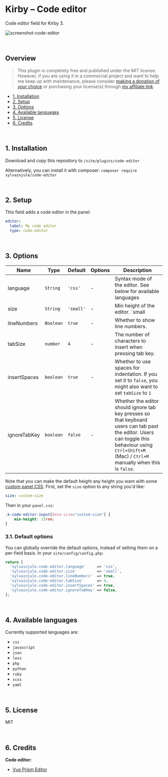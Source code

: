 # Kirby – Code editor

Code editor field for Kirby 3.

![screenshot-code-editor](https://user-images.githubusercontent.com/14079751/109679014-7b043800-7b7b-11eb-8c4e-2ae25da8288d.png)

<br/>

## Overview

> This plugin is completely free and published under the MIT license. However, if you are using it in a commercial project and want to help me keep up with maintenance, please consider [making a donation of your choice](https://paypal.me/sylvainjl) or purchasing your license(s) through [my affiliate link](https://a.paddle.com/v2/click/1129/36369?link=1170).

- [1. Installation](#1-installation)
- [2. Setup](#2-setup)
- [3. Options](#3-options)
- [4. Available languages](#4-available-languages)
- [5. License](#5-license)
- [6. Credits](#6-credits)

<br/>

## 1. Installation

Download and copy this repository to ```/site/plugins/code-editor```

Alternatively, you can install it with composer: ```composer require sylvainjule/code-editor```

<br/>

## 2. Setup

This field adds a code editor in the panel:

```yaml
editor:
  label: My code editor
  type: code-editor
```

<br/>

## 3. Options

| Name                 | Type               | Default | Options | Description                                                                                                                                                  |
| -------------------- | ------------------ | ------- | ------- | ------------------------------------------------------------------------------------------------------------------------------------------------------------ |
| language          | `String`          | `'css'` | -       | Syntax mode of the editor. See below for available languages                                                                                                                           |
| size          | `String`          | `'small'` | -       | Min height of the editor. `small | medium | large | huge`                                                                                                                           |
| lineNumbers          | `Boolean`          | `true` | -       | Whether to show line numbers.                                                                                                                                |
| tabSize              | `number`           | `4`       | -       | The number of characters to insert when pressing tab key.                                                                            |
| insertSpaces              | `boolean`           | `true`       | -       | Whether to use spaces for indentation. If you set it to `false`, you might also want to set `tabSize` to `1` |
| ignoreTabKey              | `boolean`           | `false`       | -       | Whether the editor should ignore tab key presses so that keyboard users can tab past the editor. Users can toggle this behaviour using `Ctrl+Shift+M` (Mac) / `Ctrl+M` manually when this is `false`.  |


Note that you can make the default height any height you want with some [custom panel CSS](https://getkirby.com/docs/reference/system/options/panel#custom-panel-css). First, set the `size` option to any string you'd like:

```yaml
size: custom-size
```

Then in your `panel.css`:

```css
.k-code-editor-input[data-size="custom-size"] {
    min-height: 15rem;
}
```

### 3.1. Default options

You can globally override the default options, instead of setting them on a per-field basis. In your `site/config/config.php`:

```php
return [
  'sylvainjule.code-editor.language'     => 'css',
  'sylvainjule.code-editor.size'         => 'small',
  'sylvainjule.code-editor.lineNumbers'  => true,
  'sylvainjule.code-editor.tabSize'      => 4,
  'sylvainjule.code-editor.insertSpaces' => true,
  'sylvainjule.code-editor.ignoreTabKey' => false,
];
```

<br/>

## 4. Available languages

Currently supported languages are:

* `css`
* `javascript`
* `json`
* `less`
* `php`
* `python`
* `ruby`
* `scss`
* `yaml`

<br/>

## 5. License

MIT

<br/>

## 6. Credits

**Code editor:**

- [Vue Prism Editor](https://github.com/koca/vue-prism-editor)
